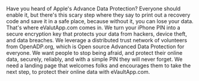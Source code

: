Have you heard of Apple's Advance Data Protection?  Everyone should enable it, but there's this scary step where they say to print out a recovery code and save it in a safe place, because without it, you can lose your data.  That's where eValutApp.com comes in.  We turn your iPhone PIN into a secure encryption key that protects your data from hackers, device theft, and data breaches.  We leverage a distributed trust network of volunteers from OpenADP.org, which is Open source Advanced Data Protection for everyone.  We want people to stop being afraid, and protect their online data, securely, reliably, and with a simple PIN they will never forget.  We need a landing page that welcomes folks and encourages them to take the next step, to protect their online data with eVaultApp.com.
